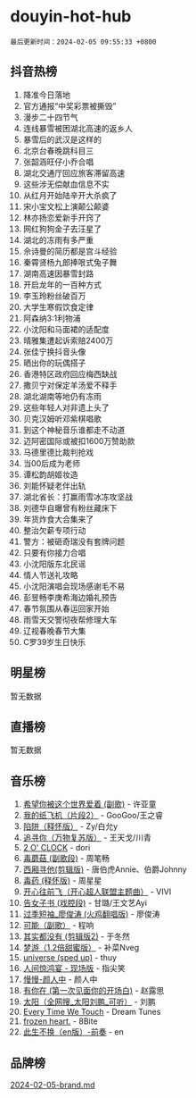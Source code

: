 # douyin-hot-hub

`最后更新时间：2024-02-05 09:55:33 +0800`

## 抖音热榜

1. 降准今日落地
1. 官方通报“中奖彩票被撕毁”
1. 漫步二十四节气
1. 连线暴雪被困湖北高速的返乡人
1. 暴雪后的武汉是这样的
1. 北京台春晚跳科目三
1. 张韶涵旺仔小乔合唱
1. 湖北交通厅回应旅客滞留高速
1. 这些涉无偿献血信息不实
1. 从红月开始陆辛开大杀疯了
1. 宋小宝文松上演颠公颠婆
1. 林亦扬恋爱新手开窍了
1. 网红狗狗金子去汪星了
1. 湖北的冻雨有多严重
1. 佘诗曼的简历都是宫斗经验
1. 秦霄贤杨九郎捧哏式兔子舞
1. 湖南高速因暴雪封路
1. 开启龙年的一百种方式
1. 李玉玲粉丝破百万
1. 大学生寒假饮食定律
1. 阿森纳3:1利物浦
1. 小沈阳和马面裙的适配度
1. 晴雅集遭起诉索赔2400万
1. 张佳宁换抖音头像
1. 晒出你的玩偶搭子
1. 香港特区政府回应梅西缺战
1. 撒贝宁对保定羊汤爱不释手
1. 湖北湖南等地仍有冻雨
1. 这些年轻人对非遗上头了
1. 贝克汉姆听邓紫棋唱歌
1. 到这个神秘音乐谁都走不动道
1. 迈阿密国际或被扣1600万赞助款
1. 马德里德比裁判抢戏
1. 当00后成为老师
1. 谭松韵胡姬妆造
1. 刘能怀疑老伴出轨
1. 湖北省长：打赢雨雪冰冻攻坚战
1. 刘德华自曝曾有粉丝藏床下
1. 年货炸食大合集来了
1. 整治欠薪专项行动
1. 警方：被砸奇瑞没有套牌问题
1. 只要有你接力合唱
1. 小沈阳版东北民谣
1. 情人节送礼攻略
1. 小沈阳演唱会现场感谢毛不易
1. 彭昱畅李庚希海边婚礼预告
1. 春节氛围从春运回家开始
1. 雨雪天交警彻夜帮修理大车
1. 辽视春晚春节大集
1. C罗39岁生日快乐

## 明星榜

暂无数据

## 直播榜

暂无数据

## 音乐榜

1. [希望你被这个世界爱着 (副歌)](https://sf6-cdn-tos.douyinstatic.com/obj/tos-cn-ve-2774/oUHCmWQfZlE3QQBKBeD8rCFLpJzPgCpImhsxMt) - 许亚童
1. [我的纸飞机（片段2）](https://sf6-cdn-tos.douyinstatic.com/obj/tos-cn-ve-2774/oM2ZrKcg2CD5AeRB2gkeXOFB1IxAGJdZPazYHf) - GooGoo/王之睿
1. [陷阱（释怀版）](https://sf3-cdn-tos.douyinstatic.com/obj/tos-cn-ve-2774/oE8C21LeZrzKLDFfQYgMzx4GAIHageG5IzayY7) - Zy/白允y
1. [追寻你（万物复苏版）](https://sf5-hl-cdn-tos.douyinstatic.com/obj/tos-cn-ve-2774/oYeAZJsbjIDit9APmBg8u6uDUQnHmoCf3gbo74) - 王天戈/川青
1. [2 O' CLOCK](https://sf5-hl-cdn-tos.douyinstatic.com/obj/tos-cn-ve-2774/oIUBICeqlYQHTigCBOnCMlwBZJkgiBjt1oDfbg) - dori
1. [毒蘑菇 (副歌段)](https://sf5-hl-cdn-tos.douyinstatic.com/obj/tos-cn-ve-2774/ocDEUsfdLjxnlFXtfogBCiQCEqYB7QZgZ8VViM) - 周笔畅
1. [西厢寻他(剪辑版)](https://sf3-cdn-tos.douyinstatic.com/obj/tos-cn-ve-2774/oUsAVfAQKlRNxEv5qxvIB8o5qmIWUcXbzJKJhw) - 唐伯虎Annie、伯爵Johnny
1. [毒药 (释怀版)](https://sf5-hl-cdn-tos.douyinstatic.com/obj/tos-cn-ve-2774/oYILMEAzspdZBIzy4frJNB8ZHPHWAhiwowd4Ad) - 周星星
1. [开心往前飞（开心超人联盟主题曲）](https://sf5-hl-cdn-tos.douyinstatic.com/obj/tos-cn-ve-2774/9d8fb7c82cf1421fb93a9fe925275e0a) - VIVI
1. [告女子书 (戏腔段)](https://sf5-hl-cdn-tos.douyinstatic.com/obj/tos-cn-ve-2774/osCCzFxWgstBDi92ZfBB4ht7gQENBmQMAl0eI6) - 甘璐/王文艺Ayi
1. [过季短袖_廖俊涛 (火鸡翻唱版)](https://sf5-hl-cdn-tos.douyinstatic.com/obj/tos-cn-ve-2774/ogQVJl0tRBKxQgZji7YClFEBrVDeHpPTWfCZbQ) - 廖俊涛
1. [可能（副歌）](https://sf5-hl-cdn-tos.douyinstatic.com/obj/tos-cn-ve-2774/cde1731888894259b333569393c2fb51) - 程响
1. [其实都没有 (剪辑版2)](https://sf5-hl-cdn-tos.douyinstatic.com/obj/tos-cn-ve-2774/oEBNQenHZtBhxYjGgUDQk0BCHTigQafgFlbQ7k) - 于冬然
1. [梦游（1.2倍甜蜜版）](https://sf3-cdn-tos.douyinstatic.com/obj/tos-cn-ve-2774/o4gyAUm8hwufoEABmwVIiQtHsFuGzAEEWtNMzo) - 补菜Nveg
1. [universe (sped up)](https://sf3-cdn-tos.douyinstatic.com/obj/tos-cn-ve-2774/oIQnurQLDCsdYeegkM4CKuVb23MZBXtX6QB8bv) - thuy
1. [人间惊鸿宴 - 现场版](https://sf3-cdn-tos.douyinstatic.com/obj/tos-cn-ve-2774/osF4mrPePAf2Yv8Wfr5fATCHZwL5h1QiGQAKwz) - 指尖笑
1. [慢慢-颜人中](https://sf5-hl-cdn-tos.douyinstatic.com/obj/tos-cn-ve-2774/ocjHNfBXdBxQNC8ZGAeoLMFTUgtBg8bkExunDC) - 颜人中
1. [有你在 (第一次见面你的开场白)](https://sf5-hl-cdn-tos.douyinstatic.com/obj/tos-cn-ve-2774/oAthrQ3ClJBfI57uBoFEgNDYtNCZ0TSYQQfxQ0) - 赵露思
1. [太阳（全网搜_太阳刘鹏_可听）](https://sf5-hl-cdn-tos.douyinstatic.com/obj/tos-cn-ve-2774/ogWbyIQnlBFImVbeDocRdCIYtBHlbJXgfZMvgz) - 刘鹏
1. [Every Time We Touch](https://sf5-hl-cdn-tos.douyinstatic.com/obj/tos-cn-ve-2774/ogN6lUKQeBBfEVhIOMikG1CcJjugxk1tztZyhP) - Dream Tunes
1. [frozen heart.](https://sf5-hl-cdn-tos.douyinstatic.com/obj/tos-cn-ve-2774/oIIWJfyjIACZA9zQMtnJ6hQQhFC4vhCupoRBsO) - 8Bite
1. [此生不换（en版）-前奏](https://sf5-hl-cdn-tos.douyinstatic.com/obj/tos-cn-ve-2774/oMDvUGwhKrKYDEqXiMYEwxZqBWIJFA92CiLAO) - en

## 品牌榜

[2024-02-05-brand.md](2024-02-05-brand.md)
